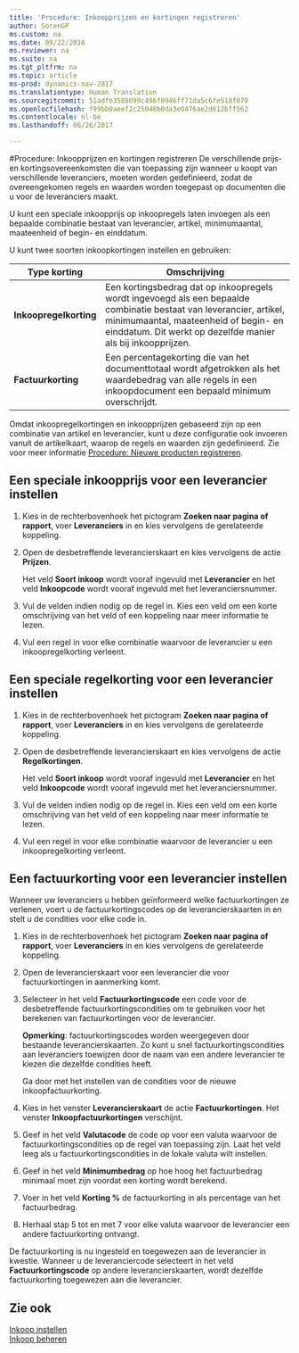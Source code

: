 ```yaml
---
title: 'Procedure: Inkoopprijzen en kortingen registreren'
author: SorenGP
ms.custom: na
ms.date: 09/22/2016
ms.reviewer: na
ms.suite: na
ms.tgt_pltfrm: na
ms.topic: article
ms-prod: dynamics-nav-2017
ms.translationtype: Human Translation
ms.sourcegitcommit: 51adfb3588099c496f0946ff71da5c6fe518f070
ms.openlocfilehash: f99bb0aeef2c25048b0da3e0476ae2d612bff562
ms.contentlocale: nl-be
ms.lasthandoff: 06/26/2017

---
```


#<a name="how-to-record-purchase-prices-and-discounts"></a>Procedure: Inkoopprijzen en kortingen registreren
De verschillende prijs- en kortingsovereenkomsten die van toepassing zijn wanneer u koopt van verschillende leveranciers, moeten worden gedefinieerd, zodat de overeengekomen regels en waarden worden toegepast op documenten die u voor de leveranciers maakt.

U kunt een speciale inkoopprijs op inkoopregels laten invoegen als een bepaalde combinatie bestaat van leverancier, artikel, minimumaantal, maateenheid of begin- en einddatum.

U kunt twee soorten inkoopkortingen instellen en gebruiken:

|Type korting |Omschrijving |
|--------------|------------|
|**Inkoopregelkorting**|Een kortingsbedrag dat op inkoopregels wordt ingevoegd als een bepaalde combinatie bestaat van leverancier, artikel, minimumaantal, maateenheid of begin- en einddatum. Dit werkt op dezelfde manier als bij inkoopprijzen.|
|**Factuurkorting**|Een percentagekorting die van het documenttotaal wordt afgetrokken als het waardebedrag van alle regels in een inkoopdocument een bepaald minimum overschrijdt.|

Omdat inkoopregelkortingen en inkoopprijzen gebaseerd zijn op een combinatie van artikel en leverancier, kunt u deze configuratie ook invoeren vanuit de artikelkaart, waarop de regels en waarden zijn gedefinieerd. Zie voor meer informatie [Procedure: Nieuwe producten registreren](inventory-how-register-new-products.md).

## <a name="to-set-up-a-special-purchase-price-for-a-vendor"></a>Een speciale inkoopprijs voor een leverancier instellen
1. Kies in de rechterbovenhoek het pictogram **Zoeken naar pagina of rapport**, voer **Leveranciers** in en kies vervolgens de gerelateerde koppeling.
2. Open de desbetreffende leverancierskaart en kies vervolgens de actie **Prijzen**.

    Het veld **Soort inkoop** wordt vooraf ingevuld met **Leverancier** en het veld **Inkoopcode** wordt vooraf ingevuld met het leveranciersnummer.
3. Vul de velden indien nodig op de regel in. Kies een veld om een korte omschrijving van het veld of een koppeling naar meer informatie te lezen.
4. Vul een regel in voor elke combinatie waarvoor de leverancier u een inkoopregelkorting verleent.

## <a name="to-set-up-a-line-discount-for-a-vendor"></a>Een speciale regelkorting voor een leverancier instellen
1. Kies in de rechterbovenhoek het pictogram **Zoeken naar pagina of rapport**, voer **Leveranciers** in en kies vervolgens de gerelateerde koppeling.
2. Open de desbetreffende leverancierskaart en kies vervolgens de actie **Regelkortingen**.

    Het veld **Soort inkoop** wordt vooraf ingevuld met **Leverancier** en het veld **Inkoopcode** wordt vooraf ingevuld met het leveranciersnummer.
3. Vul de velden indien nodig op de regel in. Kies een veld om een korte omschrijving van het veld of een koppeling naar meer informatie te lezen.
4. Vul een regel in voor elke combinatie waarvoor de leverancier u een inkoopregelkorting verleent.

## <a name="to-set-up-an-invoice-discount-for-a-vendor"></a>Een factuurkorting voor een leverancier instellen
Wanneer uw leveranciers u hebben geïnformeerd welke factuurkortingen ze verlenen, voert u de factuurkortingscodes op de leverancierskaarten in en stelt u de condities voor elke code in.

1. Kies in de rechterbovenhoek het pictogram **Zoeken naar pagina of rapport**, voer **Leveranciers** in en kies vervolgens de gerelateerde koppeling.
2. Open de leverancierskaart voor een leverancier die voor factuurkortingen in aanmerking komt.
3. Selecteer in het veld **Factuurkortingscode** een code voor de desbetreffende factuurkortingscondities om te gebruiken voor het berekenen van factuurkortingen voor de leverancier.

    **Opmerking**: factuurkortingscodes worden weergegeven door bestaande leverancierskaarten. Zo kunt u snel factuurkortingscondities aan leveranciers toewijzen door de naam van een andere leverancier te kiezen die dezelfde condities heeft.

    Ga door met het instellen van de condities voor de nieuwe inkoopfactuurkorting.
4. Kies in het venster **Leverancierskaart** de actie **Factuurkortingen**. Het venster **Inkoopfactuurkortingen** verschijnt.
5. Geef in het veld **Valutacode** de code op voor een valuta waarvoor de factuurkortingscondities op de regel van toepassing zijn. Laat het veld leeg als u factuurkortingscondities in de lokale valuta wilt instellen.
6. Geef in het veld **Minimumbedrag** op hoe hoog het factuurbedrag minimaal moet zijn voordat een korting wordt berekend.
7. Voer in het veld **Korting %** de factuurkorting in als percentage van het factuurbedrag.
8. Herhaal stap 5 tot en met 7 voor elke valuta waarvoor de leverancier een andere factuurkorting ontvangt.

De factuurkorting is nu ingesteld en toegewezen aan de leverancier in kwestie. Wanneer u de leveranciercode selecteert in het veld **Factuurkortingscode** op andere leverancierskaarten, wordt dezelfde factuurkorting toegewezen aan die leverancier.

## <a name="see-also"></a>Zie ook  
[Inkoop instellen](purchasing-setup-purchasing.md)  
[Inkoop beheren](purchasing-manage-purchasing.md)

